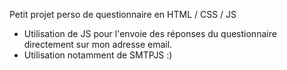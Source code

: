 Petit projet perso de questionnaire en HTML / CSS / JS

* Utilisation de JS pour l'envoie des réponses du questionnaire directement sur mon adresse email.
* Utilisation notamment de SMTPJS :) 

